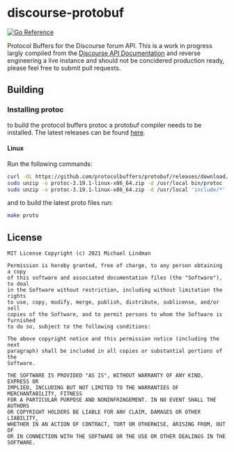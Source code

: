 # discourse-protobuf

[![Go Reference](https://pkg.go.dev/badge/github.com/michaellindman/discourse-protobuf.svg)](https://pkg.go.dev/github.com/michaellindman/discourse-protobuf)

Protocol Buffers for the Discourse forum API. This is a work in progress largly compiled from the [Discourse API Documentation](https://docs.discourse.org/) and reverse engineering a live instance and should not be concidered production ready, please feel free to submit pull requests.

## Building

### Installing protoc

to build the protocol buffers protoc a protobuf compiler needs to be installed. The latest releases can be found [here](https://github.com/protocolbuffers/protobuf/releases).

#### Linux

Run the following commands:

```sh
curl -OL https://github.com/protocolbuffers/protobuf/releases/download/v3.19.1/protoc-3.19.1-linux-x86_64.zip
sudo unzip -o protoc-3.19.1-linux-x86_64.zip -d /usr/local bin/protoc
sudo unzip -o protoc-3.19.1-linux-x86_64.zip -d /usr/local 'include/*'
```

and to build the latest proto files run:

```sh
make proto
```

## License

```text
MIT License Copyright (c) 2021 Michael Lindman

Permission is hereby granted, free of charge, to any person obtaining a copy
of this software and associated documentation files (the "Software"), to deal
in the Software without restriction, including without limitation the rights
to use, copy, modify, merge, publish, distribute, sublicense, and/or sell
copies of the Software, and to permit persons to whom the Software is furnished
to do so, subject to the following conditions:

The above copyright notice and this permission notice (including the next
paragraph) shall be included in all copies or substantial portions of the
Software.

THE SOFTWARE IS PROVIDED "AS IS", WITHOUT WARRANTY OF ANY KIND, EXPRESS OR
IMPLIED, INCLUDING BUT NOT LIMITED TO THE WARRANTIES OF MERCHANTABILITY, FITNESS
FOR A PARTICULAR PURPOSE AND NONINFRINGEMENT. IN NO EVENT SHALL THE AUTHORS
OR COPYRIGHT HOLDERS BE LIABLE FOR ANY CLAIM, DAMAGES OR OTHER LIABILITY,
WHETHER IN AN ACTION OF CONTRACT, TORT OR OTHERWISE, ARISING FROM, OUT OF
OR IN CONNECTION WITH THE SOFTWARE OR THE USE OR OTHER DEALINGS IN THE SOFTWARE.
```
